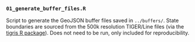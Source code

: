 ### `01_generate_buffer_files.R`

Script to generate the GeoJSON buffer files saved in `../buffers/`. State boundaries are sourced from the 500k resolution TIGER/Line files (via the [tigris R package](https://cran.r-project.org/web/packages/tigris/index.html)). Does not need to be run, only included for reproducibility.
